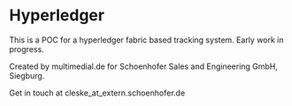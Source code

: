 # Hyperledger

This is a POC for a hyperledger fabric based tracking system. Early work in progress.

Created by multimedial.de for Schoenhofer Sales and Engineering GmbH, Siegburg.

Get in touch at cleske_at_extern.schoenhofer.de
